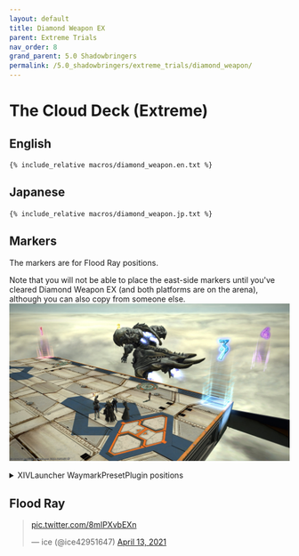 ```yaml
---
layout: default
title: Diamond Weapon EX
parent: Extreme Trials
nav_order: 8
grand_parent: 5.0 Shadowbringers
permalink: /5.0_shadowbringers/extreme_trials/diamond_weapon/
---
```


# The Cloud Deck (Extreme)

## English
```
{% include_relative macros/diamond_weapon.en.txt %}
```

## Japanese
```
{% include_relative macros/diamond_weapon.jp.txt %}
```

## Markers

The markers are for Flood Ray positions.

Note that you will not be able to place the east-side markers until you've cleared Diamond Weapon EX (and both platforms are on the arena), although you can also copy from someone else.
![](images/markers.jpg)
<details markdown=block>
<summary>XIVLauncher WaymarkPresetPlugin positions</summary>

```json
{
  "Name":"Diamond Weapon EX",
  "MapID":782,
  "A":{"X":0.0,"Y":0.0,"Z":0.0,"ID":0,"Active":false},
  "B":{"X":0.0,"Y":0.0,"Z":0.0,"ID":1,"Active":false},
  "C":{"X":0.0,"Y":0.0,"Z":0.0,"ID":2,"Active":false},
  "D":{"X":0.0,"Y":0.0,"Z":0.0,"ID":3,"Active":false},
  "One":{"X":88.75,"Y":0.0,"Z":81.5,"ID":4,"Active":true},
  "Two":{"X":111.25,"Y":0.0,"Z":81.5,"ID":5,"Active":true},
  "Three":{"X":88.75,"Y":0.0,"Z":118.5,"ID":6,"Active":true},
  "Four":{"X":111.25,"Y":0.0,"Z":118.5,"ID":7,"Active":true}
}
```
</details>

## Flood Ray

<blockquote class="twitter-tweet" data-dnt="true" data-theme="dark"><p lang="zxx" dir="ltr"><a href="https://t.co/8mIPXvbEXn">pic.twitter.com/8mIPXvbEXn</a></p>&mdash; ice (@ice42951647) <a href="https://twitter.com/ice42951647/status/1381993636733181953?ref_src=twsrc%5Etfw">April 13, 2021</a></blockquote> <script async src="https://platform.twitter.com/widgets.js" charset="utf-8"></script> 